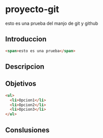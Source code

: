 # proyecto-git
esto es una prueba del manjo de git y github

## Introduccion

``` html
<span>esto es una prueba</span>
```

## Descripcion

## Objetivos
``` html
<ul>
  <li>Opcion1</li>
  <li>Opcion2</li>
  <li>Opcion3</li>
</ul>
```

## Conslusiones
  
